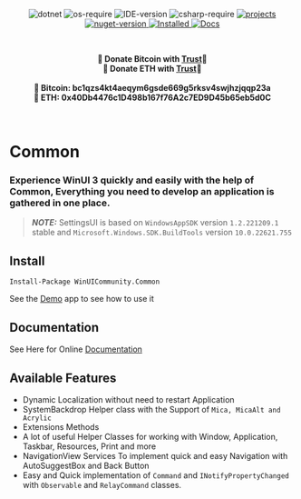 <p align="center">
    <img alt="dotnet" src="https://img.shields.io/badge/.net-%3E=6.0-brightgreen"/>
    <img alt="os-require" src="https://img.shields.io/badge/OS-%3E%3D%20Windows%2010%20Build%201809-orange"/>
    <img alt="IDE-version" src="https://img.shields.io/badge/IDE-vs2022-red"/>
    <img alt="csharp-require" src="https://img.shields.io/badge/CSharp-Latest-yellow"/>
    <a href="https://github.com/WinUICommunity">
        <img alt="projects" src="https://img.shields.io/badge/WinUICommunity-Projects-green"></img>
    </a> 
    <a href="https://www.nuget.org/packages/WinUICommunity.Common">
        <img alt="nuget-version" src="https://img.shields.io/nuget/v/WinUICommunity.Common.svg"></img>
    </a> 
    <a href="https://www.nuget.org/packages/WinUICommunity.Common">
        <img alt="Installed" src="https://img.shields.io/nuget/dt/WinUICommunity.Common?color=brightgreen&label=Installs"></img>
    </a> 
    <a href="https://ghost1372.github.io/winUICommunity/">
        <img alt="Docs" src="https://img.shields.io/badge/Document-Here-critical"></img>
    </a> 
</p>

<br>
<p align="center">
	<b>🙌 Donate Bitcoin with <a href="https://link.trustwallet.com/send?coin=0&address=bc1qzs4kt4aeqym6gsde669g5rksv4swjhzjqqp23a">Trust</a>🙌</b><br>
	<b>🙌 Donate ETH with <a href="https://link.trustwallet.com/send?coin=60&address=0x40Db4476c1D498b167f76A2c7ED9D45b65eb5d0C">Trust</a>🙌</b><br><br>
	<b>🙌 Bitcoin: bc1qzs4kt4aeqym6gsde669g5rksv4swjhzjqqp23a<br></b>
	<b>🙌 ETH: 0x40Db4476c1D498b167f76A2c7ED9D45b65eb5d0C</b>
</p>
<br>

# Common
 
### Experience WinUI 3 quickly and easily with the help of Common, Everything you need to develop an application is gathered in one place.

> **_NOTE:_** SettingsUI is based on `WindowsAppSDK` version `1.2.221209.1` stable and `Microsoft.Windows.SDK.BuildTools` version `10.0.22621.755`

## Install
```
Install-Package WinUICommunity.Common
```

See the [Demo](https://github.com/winUICommunity/DemoApp) app to see how to use it


## Documentation

See Here for Online [Documentation](https://ghost1372.github.io/winUICommunity/)

## Available Features

- Dynamic Localization without need to restart Application
- SystemBackdrop Helper class with the Support of `Mica, MicaAlt and Acrylic`
- Extensions Methods
- A lot of useful Helper Classes for working with Window, Application, Taskbar, Resources, Print and more
- NavigationView Services To implement quick and easy Navigation with AutoSuggestBox and Back Button
- Easy and Quick implementation of `Command` and `INotifyPropertyChanged` with `Observable` and `RelayCommand` classes.
